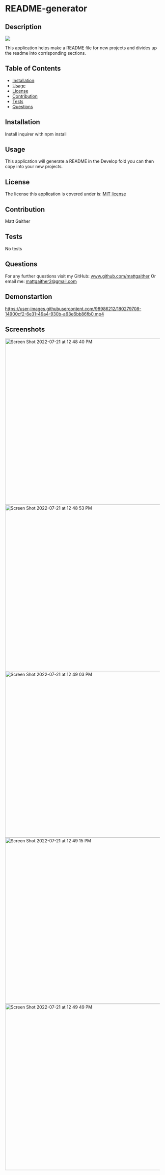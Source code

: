 # README-generator

  ## Description
  <img src = 'https://img.shields.io/badge/MIT-%20License-inactive'>

  This application helps make a README file for new projects and divides up the readme into corrisponding sections.

  ## Table of Contents

  - [Installation](#installation)
  - [Usage](#usage)
  - [License](#license)
  - [Contribution](#contribution)
  - [Tests](#tests)
  - [Questions](#questions)

  ## Installation
  Install inquirer with npm install

  ## Usage
  This application will generate a README in the Develop fold you can then copy into your new projects. 

  ## License
  The license this application is covered under is: [MIT license](https://opensource.org/licenses/MIT)
  

  ## Contribution
  Matt Gaither

  ## Tests
  No tests

  ## Questions
  For any further questions visit my GitHub:  <a href='github.com/mattgaither'>www.github.com/mattgaither</a>
  Or email me: mattgaither2@gmail.com

  ## Demonstartion 
  https://user-images.githubusercontent.com/98986212/180279708-14900cf2-6e31-49a4-930b-a63e6bb86fb0.mp4

  ## Screenshots

  <img width="750" height="540" alt="Screen Shot 2022-07-21 at 12 48 40 PM" src="https://user-images.githubusercontent.com/98986212/180280622-153f66b9-3698-44b5-a039-276f1b6ac48f.png">

  <img width="750" height="540" alt="Screen Shot 2022-07-21 at 12 48 53 PM" src="https://user-images.githubusercontent.com/98986212/180280649-66e9a7eb-cadb-4c2e-8724-cde9ebe3c929.png">

  <img width="750" height="540" alt="Screen Shot 2022-07-21 at 12 49 03 PM" src="https://user-images.githubusercontent.com/98986212/180280794-85c7b4f1-7f55-46f9-8c7b-0924fe769d94.png">

  <img width="750" height="540" alt="Screen Shot 2022-07-21 at 12 49 15 PM" src="https://user-images.githubusercontent.com/98986212/180280821-09d25bb0-5f61-4aa5-882a-6b1daf42fbdd.png">

  <img width="750" height="540" alt="Screen Shot 2022-07-21 at 12 49 49 PM" src="https://user-images.githubusercontent.com/98986212/180280958-3daea00b-032c-4282-b3b3-b0ce3aea73c7.png">